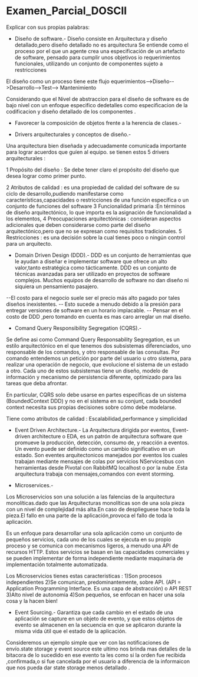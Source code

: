 # Examen_Parcial_DOSCII


Explicar con sus propias palabras:
- Diseño de software.-
Diseño consiste en Arquitectura y diseño detallado,pero diseño  detallado no es arquitectura
Se entiende como el proceso por el que un agente crea una especificación de un
artefacto de software, pensado para cumplir unos objetivos io requerimientos funcionales,
utilizando un conjunto de componentes sujeto a restricciones 

El diseño como un proceso tiene este flujo
equerimientos-->Diseño-->Desarrollo-->Test--> Mantenimiento 

Considerando que el Nivel de abstraccion para el diseño de software es de bajo nivel con un 
enfoque especifico dedetalles como especificacion de la codificacion y diseño detallado de los componentes .

- Favorecer la composición de objetos frente a la herencia de clases.-


- Drivers arquitecturales y conceptos de diseño.-

Una arquitectura bien diseñada y adecuadamente comunicada importante para lograr acuerdos que guíen
al equipo. se tienen estos 5 drivers arquitecturales :

1 Propósito del diseño : Se debe tener claro el propósito del diseño que desea lograr como primer punto.

2 Atributos de calidad : es una propiedad de calidad del software de su ciclo de desarrollo,pudiendo manifestarse 
                         como características,capacidades o restricciones de una función específica o un conjunto de funciones del                                software
3 Funcionalidad primaria :En términos de diseño arquitectónico, lo que importa es la asignación de funcionalidad a los elementos,
4 Preocupaciones arquitectónicas : consideran aspectos adicionales que deben considerarse como parte del diseño
                                   arquitectónico,pero que no se expresan como requisitos tradicionales.
5 Restricciones : es una decisión sobre la cual tienes poco o ningún control para un arquitecto.


- Domain Driven Design (DDD).-
DDD es un conjunto de herramientas que le ayudan a diseñar e implementar software que ofrece
un alto valor,tanto estratégica como tácticamente.
DDD es un conjunto de técnicas avanzadas para ser utilizado en proyectos de software complejos.
Muchos equipos de desarrollo de software no dan diseño ni siquiera un pensamiento pasajero.
 
--El costo para el negocio suele ser el precio más alto pagado por tales diseños inexistentes.
-- Esto sucede a menudo debido a la presión para entregar versiones de software en un horario implacable.
-- Pensar en el costo de DDD ,pero tomando en cuenta es mas caro arreglar un mal diseño.

- Comand Query Responsibility Segregation (CQRS).-

Se define asi como Command Query Responsability Segregation, es un estilo arquitectónico en el que 
tenemos dos subsistemas diferenciados, uno responsable de los comandos, y otro responsable de las consultas.
Por comando entendemos un petición por parte del usuario u otro sistema, para realizar una operación
de negocio, que evolucione el sistema de un estado a otro. Cada uno de estos subsistemas tiene un 
diseño, modelo de información y mecanismo de persistencia diferente, optimizado para las tareas que
deba afrontar. 

En particular, CQRS solo debe usarse en partes específicas de un sistema (BoundedContext  DDD)
y no en el sistema en su conjunt, cada bounded context  necesita sus propias decisiones sobre cómo debe modelarse. 

Tiene como atributos de calidad :  Escalabilidad,performance y simplicidad

- Event Driven Architecture.-
La Arquitectura dirigida por eventos, Event-driven architecture o EDA, es un patrón de arquitectura software que promueve la producción, detección, consumo de, y reacción a eventos. Un evento puede ser definido como un cambio significativo en un estado.
Son eventes arquitectonicos manejados por eventos los cuales trabajan mediante mensajes de colas  por servicios NServicesbus
con herramientas desde Pivotal con RabbitMQ localhost o por la nube .Esta arquitectura trabaja con mensajes,comandos con event storming.

- Microservices.-

Los Microservicios son una solución a las falencias de la arquitectura monolíticas.dado que las  Arquitecturas monolíticas son
de una sola pieza con un nivel de complejidad más alta.En caso de desplieguese hace toda la pieza.El fallo en una parte de la aplicación,provoca el fallo de toda la aplicación.

Es un enfoque para desarrollar una sola aplicación  como un conjunto de pequeños servicios, cada uno de los cuales se ejecuta en su propio proceso y se comunica  con mecanismos ligeros, a menudo una API de recursos HTTP. Estos servicios se basan en las capacidades comerciales y se pueden implementar de forma independiente mediante maquinaria de implementación totalmente automatizada. 

Los Microservicios tienes estas caracteristicas :
1)Son procesos independientes
2)Se comunican, predominantemente, sobre API. (API = Application Programming Interface. Es una capa de abstracción) o API REST 
3)Alto nivel de autonomía
4)Son pequeños, se enfocan en hacer una sola cosa y la hacen bien!

- Event Sourcing.-
Garantiza que cada cambio en el estado de una aplicación se capture en un objeto de evento, y que estos objetos
de evento se almacenen en la secuencia en que se aplicaron durante la misma vida útil que el estado de la aplicación.

Consideremos un ejemplo simple que ver con las notificaciones de envío.state storage  y event source  este ultimo nos brinda
mas detalles de la bitacora de lo sucedido en ese evento ta les como si la orden fue recibida ,confirmada,o si fue cancelada
por el usuario a diferencia de la informaicon que nos pueda dar state storage menos detallado .
